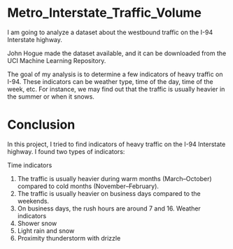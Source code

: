 # Metro_Interstate_Traffic_Volume
I am going to analyze a dataset about the westbound traffic on the I-94 Interstate highway.

John Hogue made the dataset available, and it can be downloaded from the UCI Machine Learning Repository.

The goal of my analysis is to determine a few indicators of heavy traffic on I-94. These indicators can be weather type, time of the day, time of the week, etc. For instance, we may find out that the traffic is usually heavier in the summer or when it snows.


# Conclusion
In this project, I tried to find indicators of heavy traffic on the I-94 Interstate highway. I found two types of indicators:

Time indicators
1. The traffic is usually heavier during warm months (March–October) compared to cold months (November–February).
2. The traffic is usually heavier on business days compared to the weekends.
3. On business days, the rush hours are around 7 and 16.
Weather indicators
1. Shower snow
2. Light rain and snow
3. Proximity thunderstorm with drizzle
